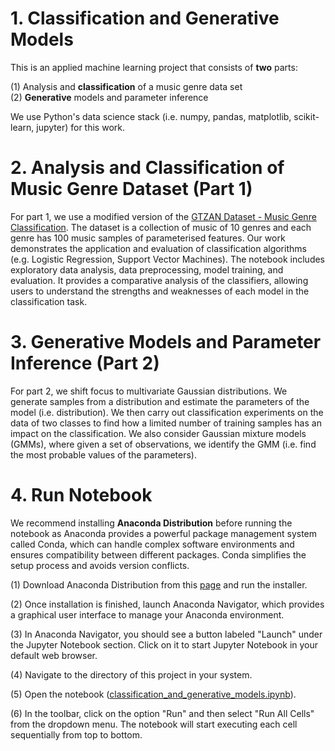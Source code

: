 # 1. Classification and Generative Models  
This is an applied machine learning project that consists of **two** parts:  

(1) Analysis and **classification** of a music genre data set  
(2) **Generative** models and parameter inference  

We use Python's data science stack (i.e. numpy, pandas, matplotlib, scikit-learn, jupyter) for this work.  

# 2. Analysis and Classification of Music Genre Dataset (Part 1)  
For part 1, we use a modified version of the [GTZAN Dataset - Music Genre Classification](https://www.kaggle.com/datasets/andradaolteanu/gtzan-dataset-music-genre-classification). The dataset is a collection of music of 10 genres and each genre has 100 music samples of parameterised features. Our work demonstrates the application and evaluation of classification algorithms (e.g. Logistic Regression, Support Vector Machines). The notebook includes exploratory data analysis, data preprocessing, model training, and evaluation. It provides a comparative analysis of the classifiers, allowing users to understand the strengths and weaknesses of each model in the classification task.  


# 3. Generative Models and Parameter Inference (Part 2)  
For part 2, we shift focus to multivariate Gaussian distributions. We generate samples from a distribution and estimate the parameters of the model (i.e. distribution). We then carry out classification experiments on the data of two classes to find how a limited number of training samples has an impact on the classification. We also consider Gaussian mixture models (GMMs), where given a set of observations, we identify the GMM (i.e. find the most probable values of the parameters).  


# 4. Run Notebook
We recommend installing **Anaconda Distribution** before running the notebook as Anaconda provides a powerful package management system called Conda, which can handle complex software environments and ensures compatibility between different packages. Conda simplifies the setup process and avoids version conflicts.  

(1) Download Anaconda Distribution from this [page](https://www.anaconda.com/download) and run the installer.  

(2) Once installation is finished, launch Anaconda Navigator, which provides a graphical user interface to manage your Anaconda environment.  

(3) In Anaconda Navigator, you should see a button labeled "Launch" under the Jupyter Notebook section. Click on it to start Jupyter Notebook in your default web browser.  

(4) Navigate to the directory of this project in your system.  

(5) Open the notebook ([classification_and_generative_models.ipynb](https://github.com/nabilshadman/python-classification-and-generative-models/blob/main/classification_and_generative_models.ipynb)).   

(6) In the toolbar, click on the option "Run" and then select "Run All Cells" from the dropdown menu. The notebook will start executing each cell sequentially from top to bottom.    
